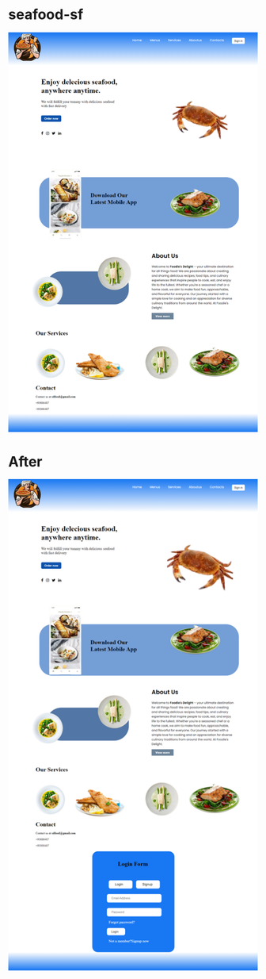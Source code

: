 # seafood-sf
![Before](https://github.com/Amna-usman/seafood-sf/blob/main/food%20site.png?raw=true)
# After
![After](https://github.com/Amna-usman/seafood-sf/blob/main/screencapture-127-0-0-1-5500-2024-09-19-14_43_23.png?raw=true)


